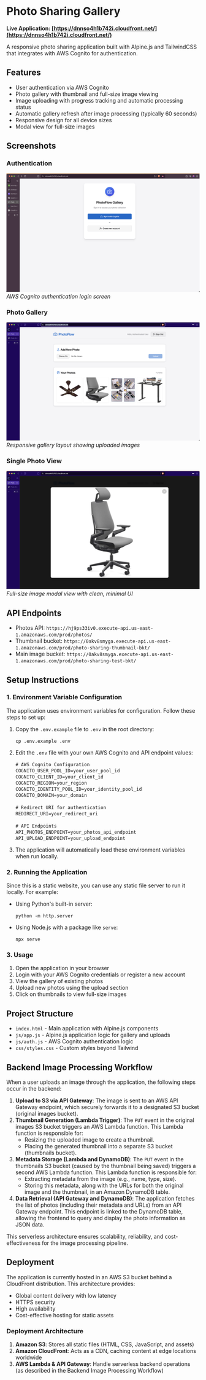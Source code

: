# Photo Sharing Gallery

**Live Application: [https://dnnso4h1b742i.cloudfront.net/](https://dnnso4h1b742i.cloudfront.net/)**

A responsive photo sharing application built with Alpine.js and TailwindCSS that integrates with AWS Cognito for authentication.

## Features

- User authentication via AWS Cognito
- Photo gallery with thumbnail and full-size image viewing
- Image uploading with progress tracking and automatic processing status
- Automatic gallery refresh after image processing (typically 60 seconds)
- Responsive design for all device sizes
- Modal view for full-size images

## Screenshots

### Authentication
![Authentication Page](/screenshots/auth_page.png)
*AWS Cognito authentication login screen*

### Photo Gallery
![Photo Gallery](/screenshots/all_photos.png)
*Responsive gallery layout showing uploaded images*

### Single Photo View
![Single Photo View](/screenshots/single_photo.png)
*Full-size image modal view with clean, minimal UI*

## API Endpoints

- Photos API: `https://hj9ps33iv0.execute-api.us-east-1.amazonaws.com/prod/photos/`
- Thumbnail bucket: `https://0akv8smyga.execute-api.us-east-1.amazonaws.com/prod/photo-sharing-thumbnail-bkt/`
- Main image bucket: `https://0akv8smyga.execute-api.us-east-1.amazonaws.com/prod/photo-sharing-test-bkt/`

## Setup Instructions

### 1. Environment Variable Configuration

The application uses environment variables for configuration. Follow these steps to set up:

1. Copy the `.env.example` file to `.env` in the root directory:

   ```
   cp .env.example .env
   ```

2. Edit the `.env` file with your own AWS Cognito and API endpoint values:

   ```
   # AWS Cognito Configuration
   COGNITO_USER_POOL_ID=your_user_pool_id
   COGNITO_CLIENT_ID=your_client_id
   COGNITO_REGION=your_region
   COGNITO_IDENTITY_POOL_ID=your_identity_pool_id
   COGNITO_DOMAIN=your_domain

   # Redirect URI for authentication
   REDIRECT_URI=your_redirect_uri

   # API Endpoints
   API_PHOTOS_ENDPOINT=your_photos_api_endpoint
   API_UPLOAD_ENDPOINT=your_upload_endpoint
   ```

3. The application will automatically load these environment variables when run locally.

### 2. Running the Application

Since this is a static website, you can use any static file server to run it locally. For example:

- Using Python's built-in server:
  ```
  python -m http.server
  ```
- Using Node.js with a package like `serve`:
  ```
  npx serve
  ```

### 3. Usage

1. Open the application in your browser
2. Login with your AWS Cognito credentials or register a new account
3. View the gallery of existing photos
4. Upload new photos using the upload section
5. Click on thumbnails to view full-size images

## Project Structure

- `index.html` - Main application with Alpine.js components
- `js/app.js` - Alpine.js application logic for gallery and uploads
- `js/auth.js` - AWS Cognito authentication logic
- `css/styles.css` - Custom styles beyond Tailwind

## Backend Image Processing Workflow

When a user uploads an image through the application, the following steps occur in the backend:

1.  **Upload to S3 via API Gateway**: The image is sent to an AWS API Gateway endpoint, which securely forwards it to a designated S3 bucket (original images bucket).
2.  **Thumbnail Generation (Lambda Trigger)**: The `PUT` event in the original images S3 bucket triggers an AWS Lambda function. This Lambda function is responsible for:
    - Resizing the uploaded image to create a thumbnail.
    - Placing the generated thumbnail into a separate S3 bucket (thumbnails bucket).
3.  **Metadata Storage (Lambda and DynamoDB)**: The `PUT` event in the thumbnails S3 bucket (caused by the thumbnail being saved) triggers a second AWS Lambda function. This Lambda function is responsible for:
    - Extracting metadata from the image (e.g., name, type, size).
    - Storing this metadata, along with the URLs for both the original image and the thumbnail, in an Amazon DynamoDB table.
4.  **Data Retrieval (API Gateway and DynamoDB)**: The application fetches the list of photos (including their metadata and URLs) from an API Gateway endpoint. This endpoint is linked to the DynamoDB table, allowing the frontend to query and display the photo information as JSON data.

This serverless architecture ensures scalability, reliability, and cost-effectiveness for the image processing pipeline.

## Deployment

The application is currently hosted in an AWS S3 bucket behind a CloudFront distribution. This architecture provides:

- Global content delivery with low latency
- HTTPS security
- High availability
- Cost-effective hosting for static assets

### Deployment Architecture

1. **Amazon S3**: Stores all static files (HTML, CSS, JavaScript, and assets)
2. **Amazon CloudFront**: Acts as a CDN, caching content at edge locations worldwide
3. **AWS Lambda & API Gateway**: Handle serverless backend operations (as described in the Backend Image Processing Workflow)
